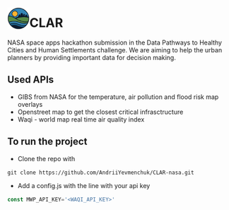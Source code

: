 <div style="display: flex; align-items: center;">
<img src="assets/clar.png" alt="My Image" style="width:50px; vertical-align: middle;">
<h1 style="display: inline-block;">CLAR</h1>
</div>
NASA space apps hackathon submission in the Data Pathways to Healthy Cities and Human Settlements 
challenge. We are aiming to help the urban planners by providing important data for decision making.

## Used APIs
- GIBS from NASA for the temperature, air pollution and flood risk map overlays
- Openstreet map to get the closest critical infrasctructure
- Waqi - world map real time air quality index 

## To run the project
- Clone the repo with 
```console 
git clone https://github.com/AndriiYevmenchuk/CLAR-nasa.git
```
- Add a config.js with the line with your api key
```javascript
const MWP_API_KEY='<WAQI_API_KEY>'
```
